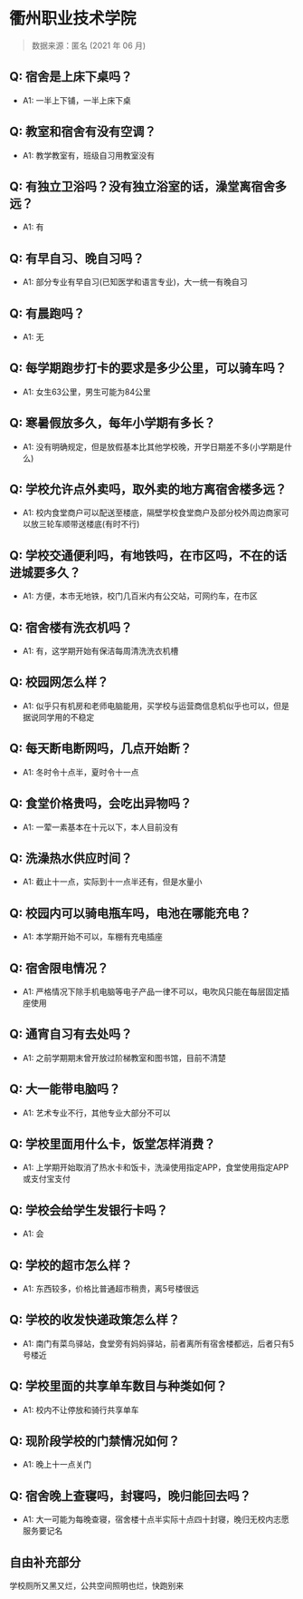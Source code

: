# 衢州职业技术学院

> 数据来源：匿名 (2021 年 06 月)

## Q: 宿舍是上床下桌吗？

- A1: 一半上下铺，一半上床下桌

## Q: 教室和宿舍有没有空调？

- A1: 教学教室有，班级自习用教室没有

## Q: 有独立卫浴吗？没有独立浴室的话，澡堂离宿舍多远？

- A1: 有

## Q: 有早自习、晚自习吗？

- A1: 部分专业有早自习(已知医学和语言专业)，大一统一有晚自习

## Q: 有晨跑吗？

- A1: 无

## Q: 每学期跑步打卡的要求是多少公里，可以骑车吗？

- A1: 女生63公里，男生可能为84公里

## Q: 寒暑假放多久，每年小学期有多长？

- A1: 没有明确规定，但是放假基本比其他学校晚，开学日期差不多(小学期是什么)

## Q: 学校允许点外卖吗，取外卖的地方离宿舍楼多远？

- A1: 校内食堂商户可以配送至楼底，隔壁学校食堂商户及部分校外周边商家可以放三轮车顺带送楼底(有时不行)

## Q: 学校交通便利吗，有地铁吗，在市区吗，不在的话进城要多久？

- A1: 方便，本市无地铁，校门几百米内有公交站，可网约车，在市区

## Q: 宿舍楼有洗衣机吗？

- A1: 有，这学期开始有保洁每周清洗洗衣机槽

## Q: 校园网怎么样？

- A1: 似乎只有机房和老师电脑能用，买学校与运营商信息机似乎也可以，但是据说同学用的不稳定

## Q: 每天断电断网吗，几点开始断？

- A1: 冬时令十点半，夏时令十一点

## Q: 食堂价格贵吗，会吃出异物吗？

- A1: 一荤一素基本在十元以下，本人目前没有

## Q: 洗澡热水供应时间？

- A1: 截止十一点，实际到十一点半还有，但是水量小

## Q: 校园内可以骑电瓶车吗，电池在哪能充电？

- A1: 本学期开始不可以，车棚有充电插座

## Q: 宿舍限电情况？

- A1: 严格情况下除手机电脑等电子产品一律不可以，电吹风只能在每层固定插座使用

## Q: 通宵自习有去处吗？

- A1: 之前学期期末曾开放过阶梯教室和图书馆，目前不清楚

## Q: 大一能带电脑吗？

- A1: 艺术专业不行，其他专业大部分不可以

## Q: 学校里面用什么卡，饭堂怎样消费？

- A1: 上学期开始取消了热水卡和饭卡，洗澡使用指定APP，食堂使用指定APP或支付宝支付

## Q: 学校会给学生发银行卡吗？

- A1: 会

## Q: 学校的超市怎么样？

- A1: 东西较多，价格比普通超市稍贵，离5号楼很远

## Q: 学校的收发快递政策怎么样？

- A1: 南门有菜鸟驿站，食堂旁有妈妈驿站，前者离所有宿舍楼都远，后者只有5号楼近

## Q: 学校里面的共享单车数目与种类如何？

- A1: 校内不让停放和骑行共享单车

## Q: 现阶段学校的门禁情况如何？

- A1: 晚上十一点关门

## Q: 宿舍晚上查寝吗，封寝吗，晚归能回去吗？

- A1: 大一可能为每晚查寝，宿舍楼十点半实际十点四十封寝，晚归无校内志愿服务要记名

## 自由补充部分

学校厕所又黑又烂，公共空间照明也烂，快跑别来